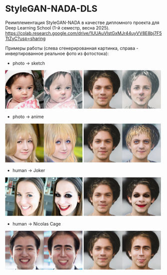 # StyleGAN-NADA-DLS
Реимплементация StyleGAN-NADA в качестве дипломного проекта для Deep Learning School (1-й семестр, весна 2025).
https://colab.research.google.com/drive/1UUAuVIstGxMJr44uyVV8E8bj7F5TtZyC?usp=sharing

Примеры работы (слева сгенерированная картинка, справа - инвертированное реальное фото из фотостока):
- photo -> sketch
<p float="centered">
  <img src="img/Gen_image_adapted_from_Photo_to_Sketch.png" width=49% />
  <img src="img/Real_image_adapted_from_Photo_to_Sketch.png" width=49% />
</p>

- photo -> anime
<p float="centered">
  <img src="img/Gen_image_adapted_from_Photo_to_Anime.png" width=49% />
  <img src="img/Real_image_adapted_from_Photo_to_Anime.png" width=49% />
</p>

- human -> Joker
<p float="centered">
  <img src="img/Gen_image_adapted_from_Person_to_Joker.png" width=49% />
  <img src="img/Real_image_adapted_from_Person_to_Joker.png" width=49% />
</p>

- human -> Nicolas Cage
<p float="centered">
  <img src="img/Gen_image_adapted_from_Person_to_Nicolas Cage.png" width=49% />
  <img src="img/Real_image_adapted_from_Person_to_Nicolas Cage.png" width=49% />
</p>

